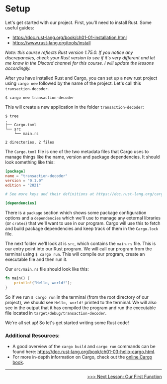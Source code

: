 # Setup

Let's get started with our project. First, you'll need to install Rust. Some useful guides:
* https://doc.rust-lang.org/book/ch01-01-installation.html
* https://www.rust-lang.org/tools/install

*Note: this course reflects Rust version 1.75.0. If you notice any discrepancies, check your Rust version to see if it's very different and let me know in the Discord channel for this course. I will update the lessons accordingly.*

After you have installed Rust and Cargo, you can set up a new rust project using `cargo new` followed by the name of the project. Let's call this `transaction-decoder`.

```console
$ cargo new transaction-decoder
```

This will create a new application in the folder `transaction-decoder`:
```console
$ tree
.
├── Cargo.toml
└── src
    └── main.rs

2 directories, 2 files
```

The `Cargo.toml` file is one of the two metadata files that Cargo uses to manage things like the name, version and package dependencies. It should look something like this:

```toml
[package]
name = "transaction-decoder"
version = "0.1.0"
edition = "2021"

# See more keys and their definitions at https://doc.rust-lang.org/cargo/reference/manifest.html

[dependencies]
```

There is a `package` section which shows some package configuration options and a `dependencies` which we'll use to manage any external libraries (or `crates`) that we'll want to use in our program. Cargo will use this to fetch and build package dependencies and keep track of them in the `Cargo.lock` file. 

The next folder we'll look at is `src`, which contains the `main.rs` file. This is our entry point into our Rust program. We will call our program from the terminal using `$ cargo run`. This will compile our program, create an executable file and then run it. 

Our `src/main.rs` file should look like this:
```rust
fn main() {
    println!("Hello, world!");
}
```

So if we run `$ cargo run` in the terminal (from the root directory of our project), we should see `Hello, world!` printed to the terminal. We will also see in the output that it has compiled the program and run the executable file located in `target/debug/transaction-decoder`.

We're all set up! So let's get started writing some Rust code!

### Additional Resources:
* A good overview of the `cargo build` and `cargo run` commands can be found here: https://doc.rust-lang.org/book/ch01-03-hello-cargo.html.
* For more in-depth information on Cargo, check out the [online Cargo book](https://doc.rust-lang.org/cargo/guide/why-cargo-exists.html).

----------------------------------------------------------------------------------------------------------------------------------------------------

<div>
    <p align="right"><a href="03_our_first_function.md">>>> Next Lesson: Our First Function</a></p>
</div>
